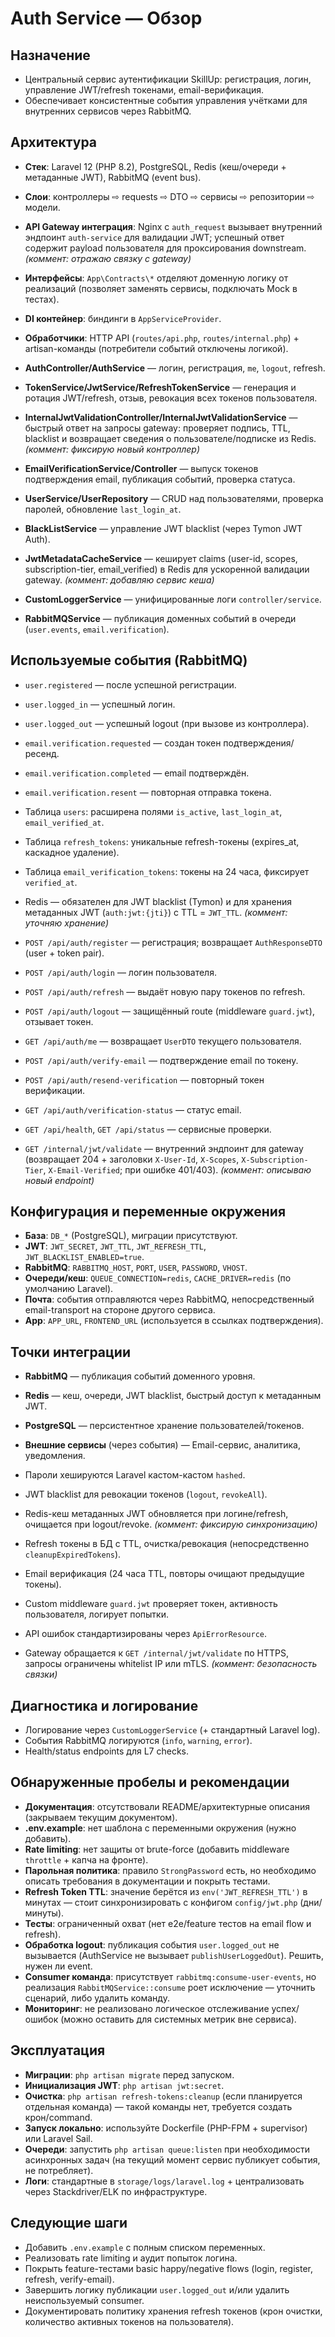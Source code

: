 # Auth Service — Обзор

## Назначение
- Центральный сервис аутентификации SkillUp: регистрация, логин, управление JWT/refresh токенами, email-верификация.
- Обеспечивает консистентные события управления учётками для внутренних сервисов через RabbitMQ.

## Архитектура
- **Стек**: Laravel 12 (PHP 8.2), PostgreSQL, Redis (кеш/очереди + метаданные JWT), RabbitMQ (event bus).
- **Слои**: контроллеры ⇨ requests ⇨ DTO ⇨ сервисы ⇨ репозитории ⇨ модели.
- **API Gateway интеграция**: Nginx с `auth_request` вызывает внутренний эндпоинт `auth-service` для валидации JWT; успешный ответ содержит payload пользователя для проксирования downstream. *(коммент: отражаю связку с gateway)*
- **Интерфейсы**: `App\Contracts\*` отделяют доменную логику от реализаций (позволяет заменять сервисы, подключать Mock в тестах).
- **DI контейнер**: биндинги в `AppServiceProvider`.
- **Обработчики**: HTTP API (`routes/api.php`, `routes/internal.php`) + artisan-команды (потребители событий отключены логикой).

- **AuthController/AuthService** — логин, регистрация, `me`, `logout`, refresh.
- **TokenService/JwtService/RefreshTokenService** — генерация и ротация JWT/refresh, отзыв, ревокация всех токенов пользователя.
- **InternalJwtValidationController/InternalJwtValidationService** — быстрый ответ на запросы gateway: проверяет подпись, TTL, blacklist и возвращает сведения о пользователе/подписке из Redis. *(коммент: фиксирую новый контроллер)*
- **EmailVerificationService/Controller** — выпуск токенов подтверждения email, публикация событий, проверка статуса.
- **UserService/UserRepository** — CRUD над пользователями, проверка паролей, обновление `last_login_at`.
- **BlackListService** — управление JWT blacklist (через Tymon JWT Auth).
- **JwtMetadataCacheService** — кеширует claims (user-id, scopes, subscription-tier, email_verified) в Redis для ускоренной валидации gateway. *(коммент: добавляю сервис кеша)*
- **CustomLoggerService** — унифицированные логи `controller/service`.
- **RabbitMQService** — публикация доменных событий в очереди (`user.events`, `email.verification`).

## Используемые события (RabbitMQ)
- `user.registered` — после успешной регистрации.
- `user.logged_in` — успешный логин.
- `user.logged_out` — успешный logout (при вызове из контроллера).
- `email.verification.requested` — создан токен подтверждения/ресенд.
- `email.verification.completed` — email подтверждён.
- `email.verification.resent` — повторная отправка токена.

- Таблица `users`: расширена полями `is_active`, `last_login_at`, `email_verified_at`.
- Таблица `refresh_tokens`: уникальные refresh-токены (expires_at, каскадное удаление).
- Таблица `email_verification_tokens`: токены на 24 часа, фиксирует `verified_at`.
- Redis — обязателен для JWT blacklist (Tymon) и для хранения метаданных JWT (`auth:jwt:{jti}`) с TTL = `JWT_TTL`. *(коммент: уточняю хранение)*

- `POST /api/auth/register` — регистрация; возвращает `AuthResponseDTO` (user + token pair).
- `POST /api/auth/login` — логин пользователя.
- `POST /api/auth/refresh` — выдаёт новую пару токенов по refresh.
- `POST /api/auth/logout` — защищённый route (middleware `guard.jwt`), отзывает токен.
- `GET /api/auth/me` — возвращает `UserDTO` текущего пользователя.
- `POST /api/auth/verify-email` — подтверждение email по токену.
- `POST /api/auth/resend-verification` — повторный токен верификации.
- `GET /api/auth/verification-status` — статус email.
- `GET /api/health`, `GET /api/status` — сервисные проверки.
- `GET /internal/jwt/validate` — внутренний эндпоинт для gateway (возвращает 204 + заголовки `X-User-Id`, `X-Scopes`, `X-Subscription-Tier`, `X-Email-Verified`; при ошибке 401/403). *(коммент: описываю новый endpoint)*

## Конфигурация и переменные окружения
- **База**: `DB_*` (PostgreSQL), миграции присутствуют.
- **JWT**: `JWT_SECRET`, `JWT_TTL`, `JWT_REFRESH_TTL`, `JWT_BLACKLIST_ENABLED=true`.
- **RabbitMQ**: `RABBITMQ_HOST`, `PORT`, `USER`, `PASSWORD`, `VHOST`.
- **Очереди/кеш**: `QUEUE_CONNECTION=redis`, `CACHE_DRIVER=redis` (по умолчанию Laravel).
- **Почта**: события отправляются через RabbitMQ, непосредственный email-transport на стороне другого сервиса.
- **App**: `APP_URL`, `FRONTEND_URL` (используется в ссылках подтверждения).

## Точки интеграции
- **RabbitMQ** — публикация событий доменного уровня.
- **Redis** — кеш, очереди, JWT blacklist, быстрый доступ к метаданным JWT.
- **PostgreSQL** — персистентное хранение пользователей/токенов.
- **Внешние сервисы** (через события) — Email-сервис, аналитика, уведомления.

- Пароли хешируются Laravel кастом-кастом `hashed`.
- JWT blacklist для ревокации токенов (`logout`, `revokeAll`).
- Redis-кеш метаданных JWT обновляется при логине/refresh, очищается при logout/revoke. *(коммент: фиксирую синхронизацию)*
- Refresh токены в БД с TTL, очистка/ревокация (непосредственно `cleanupExpiredTokens`).
- Email верификация (24 часа TTL, повторы очищают предыдущие токены).
- Custom middleware `guard.jwt` проверяет токен, активность пользователя, логирует попытки.
- API ошибок стандартизированы через `ApiErrorResource`.
- Gateway обращается к `GET /internal/jwt/validate` по HTTPS, запросы ограничены whitelist IP или mTLS. *(коммент: безопасность связки)*

## Диагностика и логирование
- Логирование через `CustomLoggerService` (+ стандартный Laravel log).
- События RabbitMQ логируются (`info`, `warning`, `error`).
- Health/status endpoints для L7 checks.

## Обнаруженные пробелы и рекомендации
- **Документация**: отсутствовали README/архитектурные описания (закрываем текущим документом).
- **.env.example**: нет шаблона с переменными окружения (нужно добавить).
- **Rate limiting**: нет защиты от brute-force (добавить middleware `throttle` + капча на фронте).
- **Парольная политика**: правило `StrongPassword` есть, но необходимо описать требования в документации и покрыть тестами.
- **Refresh Token TTL**: значение берётся из `env('JWT_REFRESH_TTL')` в минутах — стоит синхронизировать с конфигом `config/jwt.php` (дни/минуты).
- **Тесты**: ограниченный охват (нет e2e/feature тестов на email flow и refresh).
- **Обработка logout**: публикация события `user.logged_out` не вызывается (AuthService не вызывает `publishUserLoggedOut`). Решить, нужен ли event.
- **Consumer команда**: присутствует `rabbitmq:consume-user-events`, но реализация `RabbitMQService::consume` роет исключение — уточнить сценарий, либо удалить команду.
- **Мониторинг**: не реализовано логическое отслеживание успех/ошибок (можно оставить для системных метрик вне сервиса).

## Эксплуатация
- **Миграции**: `php artisan migrate` перед запуском.
- **Инициализация JWT**: `php artisan jwt:secret`.
- **Очистка**: `php artisan refresh-tokens:cleanup` (если планируется отдельная команда) — такой команды нет, требуется создать крон/command.
- **Запуск локально**: используйте Dockerfile (PHP-FPM + supervisor) или Laravel Sail.
- **Очереди**: запустить `php artisan queue:listen` при необходимости асинхронных задач (на текущий момент сервис публикует события, не потребляет).
- **Логи**: стандартные в `storage/logs/laravel.log` + централизовать через Stackdriver/ELK по инфраструктуре.

## Следующие шаги
- Добавить `.env.example` с полным списком переменных.
- Реализовать rate limiting и аудит попыток логина.
- Покрыть feature-тестами basic happy/negative flows (login, register, refresh, verify-email).
- Завершить логику публикации `user.logged_out` и/или удалить неиспользуемый consumer.
- Документировать политику хранения refresh токенов (крон очистки, количество активных токенов на пользователя).

